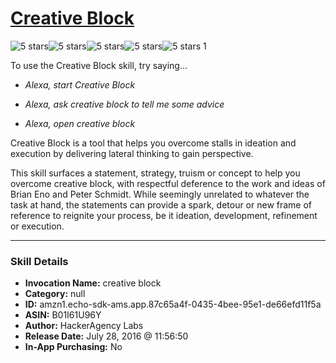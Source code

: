 # [Creative Block](http://alexa.amazon.com/#skills/amzn1.echo-sdk-ams.app.87c65a4f-0435-4bee-95e1-de66efd11f5a)
![5 stars](../../images/ic_star_black_18dp_1x.png)![5 stars](../../images/ic_star_black_18dp_1x.png)![5 stars](../../images/ic_star_black_18dp_1x.png)![5 stars](../../images/ic_star_black_18dp_1x.png)![5 stars](../../images/ic_star_black_18dp_1x.png) 1

To use the Creative Block skill, try saying...

* *Alexa, start Creative Block*

* *Alexa, ask creative block to tell me some advice*

* *Alexa, open creative block*

Creative Block is a tool that helps you overcome stalls in ideation and execution by delivering lateral thinking to gain perspective.
 
This skill surfaces a statement, strategy, truism or concept to help you overcome creative block, with respectful deference to the work and ideas of Brian Eno and Peter Schmidt. While seemingly unrelated to whatever the task at hand, the statements can provide a spark, detour or new frame of reference to reignite your process, be it ideation, development, refinement or execution.

***

### Skill Details

* **Invocation Name:** creative block
* **Category:** null
* **ID:** amzn1.echo-sdk-ams.app.87c65a4f-0435-4bee-95e1-de66efd11f5a
* **ASIN:** B01I61U96Y
* **Author:** HackerAgency Labs
* **Release Date:** July 28, 2016 @ 11:56:50
* **In-App Purchasing:** No
